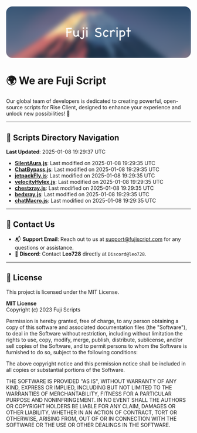 ![Banner](.github/b.webp)

# 🌍 **We are Fuji Script**

Our global team of developers is dedicated to creating powerful, open-source scripts for Rise Client, designed to enhance your experience and unlock new possibilities! 🌟

---
<!-- SCRIPTS_NAVIGATION_START -->
## 📂 **Scripts Directory Navigation**

**Last Updated**: 2025-01-08 19:29:37 UTC

- **[SilentAura.js](scripts/SilentAura.js)**: Last modified on 2025-01-08 19:29:35 UTC
- **[ChatBypass.js](scripts/ChatBypass.js)**: Last modified on 2025-01-08 19:29:35 UTC
- **[jetpackFly.js](scripts/jetpackFly.js)**: Last modified on 2025-01-08 19:29:35 UTC
- **[velocityHylex.js](scripts/velocityHylex.js)**: Last modified on 2025-01-08 19:29:35 UTC
- **[chestxray.js](scripts/chestxray.js)**: Last modified on 2025-01-08 19:29:35 UTC
- **[bedxray.js](scripts/bedxray.js)**: Last modified on 2025-01-08 19:29:35 UTC
- **[chatMacro.js](scripts/chatMacro.js)**: Last modified on 2025-01-08 19:29:35 UTC

<!-- SCRIPTS_NAVIGATION_END -->

---

## 💬 **Contact Us**  
- 📬 **Support Email**: Reach out to us at [support@fujiscript.com](mailto:support@fujiscript.com) for any questions or assistance.  
- 💬 **Discord**: Contact **Leo728** directly at `Discord@leo728`.

---

## 📜 **License**

This project is licensed under the MIT License.  

**MIT License**  
Copyright (c) 2023 Fuji Scripts  

Permission is hereby granted, free of charge, to any person obtaining a copy of this software and associated documentation files (the "Software"), to deal in the Software without restriction, including without limitation the rights to use, copy, modify, merge, publish, distribute, sublicense, and/or sell copies of the Software, and to permit persons to whom the Software is furnished to do so, subject to the following conditions:  

The above copyright notice and this permission notice shall be included in all copies or substantial portions of the Software.  

THE SOFTWARE IS PROVIDED "AS IS", WITHOUT WARRANTY OF ANY KIND, EXPRESS OR IMPLIED, INCLUDING BUT NOT LIMITED TO THE WARRANTIES OF MERCHANTABILITY, FITNESS FOR A PARTICULAR PURPOSE AND NONINFRINGEMENT. IN NO EVENT SHALL THE AUTHORS OR COPYRIGHT HOLDERS BE LIABLE FOR ANY CLAIM, DAMAGES OR OTHER LIABILITY, WHETHER IN AN ACTION OF CONTRACT, TORT OR OTHERWISE, ARISING FROM, OUT OF OR IN CONNECTION WITH THE SOFTWARE OR THE USE OR OTHER DEALINGS IN THE SOFTWARE.  
